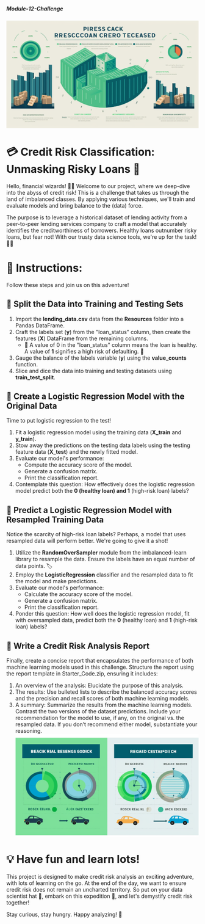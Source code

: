##### Module-12-Challenge
![Alt text](Resources/ChartMLS.png)
# **💳 Credit Risk Classification: Unmasking Risky Loans 💼**
Hello, financial wizards! 🧙‍♂️ Welcome to our project, where we deep-dive into the abyss of credit risk! This is a challenge that takes us through the land of imbalanced classes. By applying various techniques, we'll train and evaluate models and bring balance to the (data) force.

The purpose is to leverage a historical dataset of lending activity from a peer-to-peer lending services company to craft a model that accurately identifies the creditworthiness of borrowers. Healthy loans outnumber risky loans, but fear not! With our trusty data science tools, we're up for the task! 🦸‍♀️

# **🧭 Instructions:**
Follow these steps and join us on this adventure!

## **🚂 Split the Data into Training and Testing Sets**

1. Import the **lending_data.csv** data from the **Resources** folder into a Pandas DataFrame.
2. Craft the labels set (**y**) from the "loan_status" column, then create the features (**X**) DataFrame from the remaining columns.
   - 🚨 A value of 0 in the "loan_status" column means the loan is healthy. A value of **1** signifies a high risk of defaulting. 🚨
3. Gauge the balance of the labels variable (**y**) using the **value_counts** function.
4. Slice and dice the data into training and testing datasets using **train_test_split**.

## **🧪 Create a Logistic Regression Model with the Original Data**
Time to put logistic regression to the test!

1. Fit a logistic regression model using the training data (**X_train** and **y_train**).
2. Stow away the predictions on the testing data labels using the testing feature data (**X_test**) and the newly fitted model.
3. Evaluate our model's performance:
   - Compute the accuracy score of the model.
   - Generate a confusion matrix.
   - Print the classification report.
4. Contemplate this question: How effectively does the logistic regression model predict both the **0 **(healthy loan) and** 1** (high-risk loan) labels?

## **🔄 Predict a Logistic Regression Model with Resampled Training Data**
Notice the scarcity of high-risk loan labels? Perhaps, a model that uses resampled data will perform better. We're going to give it a shot!

1. Utilize the **RandomOverSampler** module from the imbalanced-learn library to resample the data. Ensure the labels have an equal number of data points. 🏷️
2. Employ the **LogisticRegression** classifier and the resampled data to fit the model and make predictions.
3. Evaluate our model's performance:
   - Calculate the accuracy score of the model.
   - Generate a confusion matrix.
   - Print the classification report.
4. Ponder this question: How well does the logistic regression model, fit with oversampled data, predict both the **0** (healthy loan) and **1** (high-risk loan) labels?

## **📝 Write a Credit Risk Analysis Report**
Finally, create a concise report that encapsulates the performance of both machine learning models used in this challenge. Structure the report using the report template in Starter_Code.zip, ensuring it includes:

1. An overview of the analysis: Elucidate the purpose of this analysis.
2. The results: Use bulleted lists to describe the balanced accuracy scores and the precision and recall scores of both machine learning models.
3. A summary: Summarize the results from the machine learning models. Contrast the two versions of the dataset predictions. Include your recommendation for the model to use, if any, on the original vs. the resampled data. If you don’t recommend either model, substantiate your reasoning.
![Alt text](Resources/Chart.png)
# **💡 Have fun and learn lots!**
This project is designed to make credit risk analysis an exciting adventure, with lots of learning on the go. At the end of the day, we want to ensure credit risk does not remain an uncharted territory. So put on your data scientist hat 🎩, embark on this expedition 🚀, and let's demystify credit risk together!

Stay curious, stay hungry. Happy analyzing! 🎉
